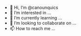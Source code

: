 - 👋 Hi, I’m @canounquics
- 👀 I’m interested in ...
- 🌱 I’m currently learning ...
- 💞️ I’m looking to collaborate on ...
- 📫 How to reach me ...

<!---
canounquics/canounquics is a ✨ special ✨ repository because its `README.md` (this file) appears on your GitHub profile.
You can click the Preview link to take a look at your changes.
--->
